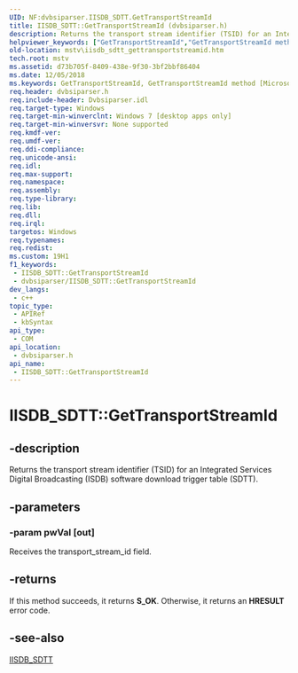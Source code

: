 ```yaml
---
UID: NF:dvbsiparser.IISDB_SDTT.GetTransportStreamId
title: IISDB_SDTT::GetTransportStreamId (dvbsiparser.h)
description: Returns the transport stream identifier (TSID) for an Integrated Services Digital Broadcasting (ISDB) software download trigger table (SDTT).
helpviewer_keywords: ["GetTransportStreamId","GetTransportStreamId method [Microsoft TV Technologies]","GetTransportStreamId method [Microsoft TV Technologies]","IISDB_SDTT interface","IISDB_SDTT interface [Microsoft TV Technologies]","GetTransportStreamId method","IISDB_SDTT.GetTransportStreamId","IISDB_SDTT::GetTransportStreamId","dvbsiparser/IISDB_SDTT::GetTransportStreamId","mstv.iisdb_sdtt_gettransportstreamid"]
old-location: mstv\iisdb_sdtt_gettransportstreamid.htm
tech.root: mstv
ms.assetid: d73b705f-8409-438e-9f30-3bf2bbf86404
ms.date: 12/05/2018
ms.keywords: GetTransportStreamId, GetTransportStreamId method [Microsoft TV Technologies], GetTransportStreamId method [Microsoft TV Technologies],IISDB_SDTT interface, IISDB_SDTT interface [Microsoft TV Technologies],GetTransportStreamId method, IISDB_SDTT.GetTransportStreamId, IISDB_SDTT::GetTransportStreamId, dvbsiparser/IISDB_SDTT::GetTransportStreamId, mstv.iisdb_sdtt_gettransportstreamid
req.header: dvbsiparser.h
req.include-header: Dvbsiparser.idl
req.target-type: Windows
req.target-min-winverclnt: Windows 7 [desktop apps only]
req.target-min-winversvr: None supported
req.kmdf-ver: 
req.umdf-ver: 
req.ddi-compliance: 
req.unicode-ansi: 
req.idl: 
req.max-support: 
req.namespace: 
req.assembly: 
req.type-library: 
req.lib: 
req.dll: 
req.irql: 
targetos: Windows
req.typenames: 
req.redist: 
ms.custom: 19H1
f1_keywords:
 - IISDB_SDTT::GetTransportStreamId
 - dvbsiparser/IISDB_SDTT::GetTransportStreamId
dev_langs:
 - c++
topic_type:
 - APIRef
 - kbSyntax
api_type:
 - COM
api_location:
 - dvbsiparser.h
api_name:
 - IISDB_SDTT::GetTransportStreamId
---
```


# IISDB_SDTT::GetTransportStreamId


## -description

Returns the transport stream identifier (TSID) for
  an Integrated Services Digital Broadcasting (ISDB) software download
  trigger table
  (SDTT).

## -parameters

### -param pwVal [out]

Receives the transport_stream_id field.

## -returns

If this method succeeds, it returns <b xmlns:loc="http://microsoft.com/wdcml/l10n">S_OK</b>. Otherwise, it returns an <b xmlns:loc="http://microsoft.com/wdcml/l10n">HRESULT</b> error code.

## -see-also

<a href="/previous-versions/windows/desktop/api/dvbsiparser/nn-dvbsiparser-iisdb_sdtt">IISDB_SDTT</a>

